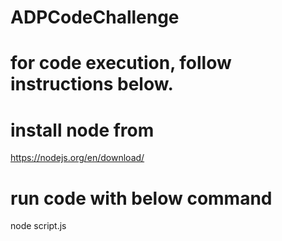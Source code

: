 # ADPCodeChallenge
# for code execution,  follow instructions below.
# install node from 
  https://nodejs.org/en/download/

# run code with below command
 node script.js
